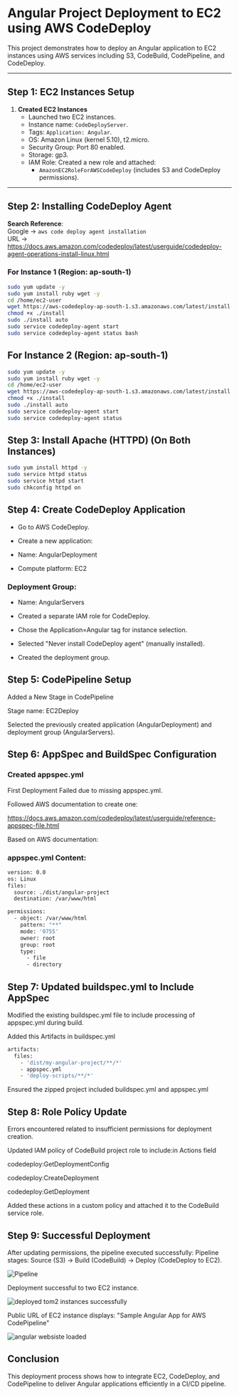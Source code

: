 # Angular Project Deployment to EC2 using AWS CodeDeploy

This project demonstrates how to deploy an Angular application to EC2 instances using AWS services including S3, CodeBuild, CodePipeline, and CodeDeploy.

---

## Step 1: EC2 Instances Setup

1. **Created EC2 Instances**
   - Launched two EC2 instances.
   - Instance name: `CodeDeployServer`.
   - Tags: `Application: Angular`.
   - OS: Amazon Linux (kernel 5.10), t2.micro.
   - Security Group: Port 80 enabled.
   - Storage: gp3.
   - IAM Role: Created a new role and attached:
     - `AmazonEC2RoleForAWSCodeDeploy` (includes S3 and CodeDeploy permissions).

---

## Step 2: Installing CodeDeploy Agent

**Search Reference**:  
Google → `aws code deploy agent installation`  
URL → https://docs.aws.amazon.com/codedeploy/latest/userguide/codedeploy-agent-operations-install-linux.html

### For Instance 1 (Region: ap-south-1)
```bash
sudo yum update -y
sudo yum install ruby wget -y
cd /home/ec2-user
wget https://aws-codedeploy-ap-south-1.s3.amazonaws.com/latest/install
chmod +x ./install
sudo ./install auto
sudo service codedeploy-agent start
sudo service codedeploy-agent status bash
```
## For Instance 2 (Region: ap-south-1)
```bash
sudo yum update -y
sudo yum install ruby wget -y
cd /home/ec2-user
wget https://aws-codedeploy-ap-south-1.s3.amazonaws.com/latest/install
chmod +x ./install
sudo ./install auto
sudo service codedeploy-agent start
sudo service codedeploy-agent status
```
## Step 3: Install Apache (HTTPD) (On Both Instances)
```bash
sudo yum install httpd -y
sudo service httpd status
sudo service httpd start
sudo chkconfig httpd on
```
## Step 4: Create CodeDeploy Application

* Go to AWS CodeDeploy.

* Create a new application:

* Name: AngularDeployment

* Compute platform: EC2

### Deployment Group:

* Name: AngularServers

* Created a separate IAM role for CodeDeploy.

* Chose the Application=Angular tag for instance selection.

* Selected "Never install CodeDeploy agent" (manually installed).

* Created the deployment group.

## Step 5: CodePipeline Setup

Added a New Stage in CodePipeline

Stage name: EC2Deploy

Selected the previously created application (AngularDeployment) and deployment group (AngularServers).

## Step 6: AppSpec and BuildSpec Configuration
### Created appspec.yml

First Deployment Failed due to missing appspec.yml.

Followed AWS documentation to create one:

https://docs.aws.amazon.com/codedeploy/latest/userguide/reference-appspec-file.html

Based on AWS documentation:

### appspec.yml Content:
```bash
version: 0.0
os: Linux
files:
  source: ./dist/angular-project
  destination: /var/www/html

permissions:
  - object: /var/www/html
    pattern: "**"
    mode: '0755'
    owner: root
    group: root
    type:
      - file
      - directory
```
## Step 7: Updated buildspec.yml to Include AppSpec
Modified the existing buildspec.yml file to include processing of appspec.yml during build.

Added this Artifacts in buildspec.yml
```bash
artifacts:
  files:
    - 'dist/my-angular-project/**/*'
    - appspec.yml
    - 'deploy-scripts/**/*'
```
Ensured the zipped project included buildspec.yml and appspec.yml
## Step 8: Role Policy Update
Errors encountered related to insufficient permissions for deployment creation.

Updated IAM policy of CodeBuild project role to include:in Actions field

codedeploy:GetDeploymentConfig

codedeploy:CreateDeployment

codedeploy:GetDeployment

Added these actions in a custom policy and attached it to the CodeBuild service role.

## Step 9: Successful Deployment
After updating permissions, the pipeline executed successfully:
Pipeline stages: Source (S3) → Build (CodeBuild) → Deploy (CodeDeploy to EC2).

![Pipeline](https://github.com/user-attachments/assets/dbe49448-5f45-4b35-a430-6b4cf20af1bf)


Deployment successful to two EC2 instance.

![deployed tom2 instances successfully](https://github.com/user-attachments/assets/814afc18-1873-4829-8551-3f4c7b168419)


Public URL of EC2 instance displays:
"Sample Angular App for AWS CodePipeline"

![angular websiste loaded](https://github.com/user-attachments/assets/1d470f48-e493-4d46-bd5a-6731f1f07e45)


## Conclusion
This deployment process shows how to integrate EC2, CodeDeploy, and CodePipeline to deliver Angular applications efficiently in a CI/CD pipeline.






